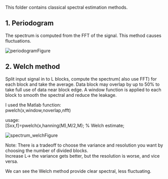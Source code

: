 This folder contains classical spectral estimation methods.
## 1. Periodogram
The spectrum is computed from the FFT of the signal. This method causes fluctuations.

![periodogramFigure](https://user-images.githubusercontent.com/42914736/133318238-612457b3-1786-40ad-b1ea-219b621a4c16.png)


## 2. Welch method
Split input signal in to L blocks, compute the spectrum( also use FFT) for each block and take the average. 
Data block may overlap by up to 50% to take full use of data near block edge.
A window function is applied to each block to smooth the spectral and reduce the leakage.  

I used the Matlab function:  
pwelch(x,window,noverlap,nfft)   

usage:  
[Sxx,f]=pwelch(x,hanning(M),M/2,M); % Welch estimate; 


![spectrum_welchFigure](https://user-images.githubusercontent.com/42914736/133318271-c7b8b63e-d1cd-4010-b529-03cc8a9c4548.png)

Note: There is a tradeoff to choose the variance and resolution you want by choosing the number of divided blocks.   
Increase L-> the variance gets better, but the resolution is worse, and vice versa.

We can see the Welch method provide clear spectral, less fluctuating.

